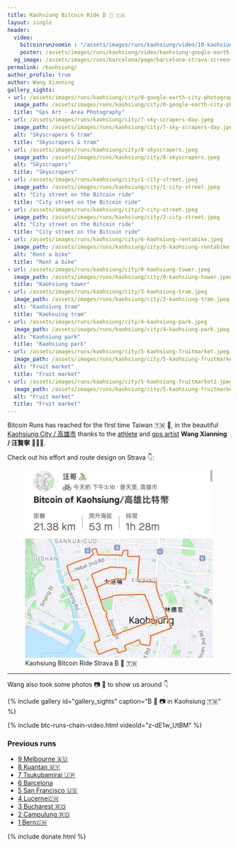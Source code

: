 ```yaml
---
title: Kaohsiung Bitcoin Ride ₿ 🚴️ 🇹🇼
layout: single
header:
  video:
    bitcoinrunzoomin : "/assets/images/runs/kaohsiung/video/10-kaohsiung-bitcoin-run-zoomin-1920x1080.m4v"
    poster: /assets/images/runs/kaohsiung/video/kaohsiung-google-earth-snapshot-1920x1080.jpg
  og_image: /assets/images/runs/barcelona/page/barcelona-strava-screenshot-1200x800.jpeg
permalink: /kaohsiung/
author_profile: true
author: Wang Xianning
gallery_sights:
- url: /assets/images/runs/kaohsiung/city/0-google-earth-city-photography.jpeg
  image_path: /assets/images/runs/kaohsiung/city/0-google-earth-city-photography.jpeg
  title: "Gps Art - Area Photography"
- url: /assets/images/runs/kaohsiung/city/7-sky-scrapers-day.jpeg
  image_path: /assets/images/runs/kaohsiung/city/7-sky-scrapers-day.jpeg
  alt: "Skyscrapers & tram"
  title: "Skyscrapers & tram"
- url: /assets/images/runs/kaohsiung/city/8-skyscrapers.jpeg
  image_path: /assets/images/runs/kaohsiung/city/8-skyscrapers.jpeg
  alt: "Skyscrapers"
  title: "Skyscrapers"
- url: /assets/images/runs/kaohsiung/city/1-city-street.jpeg
  image_path: /assets/images/runs/kaohsiung/city/1-city-street.jpeg
  alt: "City street on the Bitcoin ride"
  title: "City street on the Bitcoin ride"
- url: /assets/images/runs/kaohsiung/city/2-city-street.jpeg
  image_path: /assets/images/runs/kaohsiung/city/2-city-street.jpeg
  alt: "City street on the Bitcoin ride"
  title: "City street on the Bitcoin ride"
- url: /assets/images/runs/kaohsiung/city/6-kaohsiung-rentabike.jpeg
  image_path: /assets/images/runs/kaohsiung/city/6-kaohsiung-rentabike.jpeg
  alt: "Rent a bike"
  title: "Rent a bike"
- url: /assets/images/runs/kaohsiung/city/0-kaohsiung-tower.jpeg
  image_path: /assets/images/runs/kaohsiung/city/0-kaohsiung-tower.jpeg
  title: "Kaohsiung tower"
- url: /assets/images/runs/kaohsiung/city/3-kaohsiung-tram.jpeg
  image_path: /assets/images/runs/kaohsiung/city/3-kaohsiung-tram.jpeg
  alt: "Kaohsiung tram"
  title: "Kaohsuing tram"
- url: /assets/images/runs/kaohsiung/city/4-kaohsiung-park.jpeg
  image_path: /assets/images/runs/kaohsiung/city/4-kaohsiung-park.jpeg
  alt: "Kaohsiung park"
  title: "Kaohsiung park"
- url: /assets/images/runs/kaohsiung/city/5-kaohsiung-fruitmarket.jpeg
  image_path: /assets/images/runs/kaohsiung/city/5-kaohsiung-fruitmarket.jpeg
  alt: "Fruit market"
  title: "Fruit market"
- url: /assets/images/runs/kaohsiung/city/5-kaohsiung-fruitmarket2.jpeg
  image_path: /assets/images/runs/kaohsiung/city/5-kaohsiung-fruitmarket2.jpeg
  alt: "Fruit market"
  title: "Fruit market"
---
```


Bitcoin Runs has reached for the first time Taiwan 🇹🇼 🎉, in the beautiful [Kaohsiung City / 高雄市](https://www.kcg.gov.tw/en/)
thanks to the [athlete](https://www.strava.com/athletes/49033370) and [gps artist](https://www.instagram.com/wang_gpsart/)
**Wang Xianning / 汪賢寧** 💪👏🙏.

Check out his effort and route design on Strava 👇:

<figure class="image">
  <a href="https://www.strava.com/routes/2963695377329180898" target="_blank">
    <img src="/assets/images/runs/kaohsiung/page/kaohsiung-effort.png" alt="Kaohsiung Bitcoin Ride Strava ₿ 🚴️ 🇹🇼">
  </a>
  <figcaption>Kaohsiung Bitcoin Ride Strava ₿ 🚴️ 🇹🇼</figcaption>
</figure>

<hr>

Wang also took some photos 📷 🙏 to show us around 👇

{% include gallery id="gallery_sights" caption="₿ 🚴️ 📷 in Kaohsiung 🇹🇼" %}

{% include btc-runs-chain-video.html videoId="z-dE1w_UtBM" %}

### Previous runs

- [9 Melbourne 🇦🇺](/melbourne)
- [8 Kuantan 🇲🇾](/kuantan)
- [7 Tsukubamirai 🇯🇵](/tsukubamirai)
- [6 Barcelona](/barcelona)
- [5 San Francisco 🇺🇸](/san-francisco)
- [4 Lucerne🇨🇭](/lucerne)
- [3 Bucharest 🇷🇴](/bucharest)
- [2 Campulung 🇷🇴](/campulung)
- [1 Bern🇨🇭](/bern)

{% include donate.html %}  
  
  
